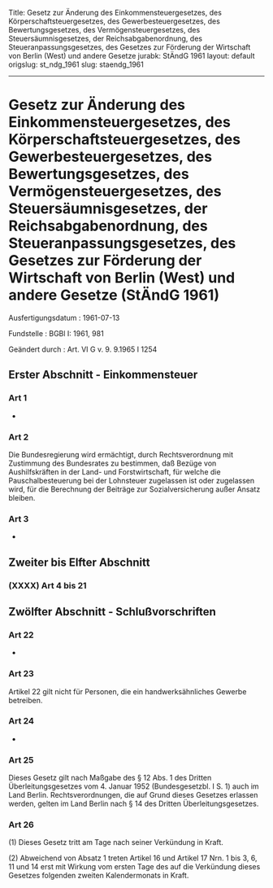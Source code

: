 Title: Gesetz zur Änderung des Einkommensteuergesetzes, des Körperschaftsteuergesetzes,
  des Gewerbesteuergesetzes, des Bewertungsgesetzes, des Vermögensteuergesetzes, des
  Steuersäumnisgesetzes, der Reichsabgabenordnung, des Steueranpassungsgesetzes, des
  Gesetzes zur Förderung der Wirtschaft von Berlin (West) und andere Gesetze
jurabk: StÄndG 1961
layout: default
origslug: st_ndg_1961
slug: staendg_1961

---

# Gesetz zur Änderung des Einkommensteuergesetzes, des Körperschaftsteuergesetzes, des Gewerbesteuergesetzes, des Bewertungsgesetzes, des Vermögensteuergesetzes, des Steuersäumnisgesetzes, der Reichsabgabenordnung, des Steueranpassungsgesetzes, des Gesetzes zur Förderung der Wirtschaft von Berlin (West) und andere Gesetze (StÄndG 1961)

Ausfertigungsdatum
:   1961-07-13

Fundstelle
:   BGBl I: 1961, 981

Geändert durch
:   Art. VI G v. 9. 9.1965 I 1254


## Erster Abschnitt - Einkommensteuer



### Art 1

-


### Art 2

Die Bundesregierung wird ermächtigt, durch Rechtsverordnung mit
Zustimmung des Bundesrates zu bestimmen, daß Bezüge von
Aushilfskräften in der Land- und Forstwirtschaft, für welche die
Pauschalbesteuerung bei der Lohnsteuer zugelassen ist oder zugelassen
wird, für die Berechnung der Beiträge zur Sozialversicherung außer
Ansatz bleiben.


### Art 3

-


## Zweiter bis Elfter Abschnitt



### (XXXX) Art 4 bis 21



## Zwölfter Abschnitt - Schlußvorschriften



### Art 22

-


### Art 23

Artikel 22              gilt nicht für Personen, die ein
handwerksähnliches Gewerbe betreiben.


### Art 24

-


### Art 25

Dieses Gesetz gilt nach Maßgabe des § 12 Abs. 1 des Dritten
Überleitungsgesetzes vom 4. Januar 1952 (Bundesgesetzbl. I S. 1) auch
im Land Berlin. Rechtsverordnungen, die auf Grund dieses Gesetzes
erlassen werden, gelten im Land Berlin nach § 14 des Dritten
Überleitungsgesetzes.


### Art 26

(1) Dieses Gesetz tritt am Tage nach seiner Verkündung in Kraft.

(2) Abweichend von Absatz 1 treten Artikel 16 und Artikel 17 Nrn. 1
bis 3, 6, 11 und 14 erst mit Wirkung vom ersten Tage des auf die
Verkündung dieses Gesetzes folgenden zweiten Kalendermonats in Kraft.


